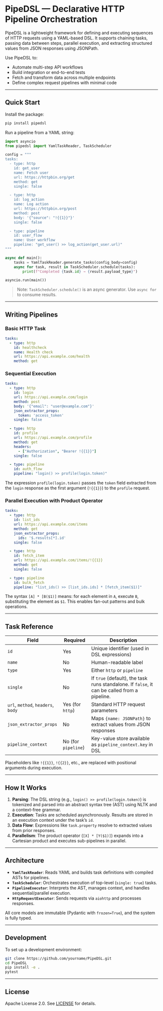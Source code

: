 # PipeDSL — Declarative HTTP Pipeline Orchestration

PipeDSL is a lightweight framework for defining and executing sequences of HTTP requests using a YAML-based DSL. It supports chaining tasks, passing data between steps, parallel execution, and extracting structured values from JSON responses using JSONPath.

Use PipeDSL to:
- Automate multi-step API workflows
- Build integration or end-to-end tests
- Fetch and transform data across multiple endpoints
- Define complex request pipelines with minimal code

---

## Quick Start

Install the package:

```bash
pip install pipedsl
```

Run a pipeline from a YAML string:

```python
import asyncio
from pipedsl import YamlTaskReader, TaskScheduler

config = """
tasks:
  - type: http
    id: get_user
    name: Fetch user
    url: https://httpbin.org/get
    method: get
    single: false

  - type: http
    id: log_action
    name: Log action
    url: https://httpbin.org/post
    method: post
    body: '{"source": "!{{1}}"}'
    single: false

  - type: pipeline
    id: user_flow
    name: User workflow
    pipeline: "get_user() >> log_action(get_user.url)"
"""

async def main():
    tasks = YamlTaskReader.generate_tasks(config_body=config)
    async for task, result in TaskScheduler.schedule(tasks):
        print(f"Completed {task.id} → {result.payload_type}")

asyncio.run(main())
```

> Note: `TaskScheduler.schedule()` is an async generator. Use `async for` to consume results.

---

## Writing Pipelines

### Basic HTTP Task

```yaml
tasks:
  - type: http
    id: healthcheck
    name: Health check
    url: https://api.example.com/health
    method: get
```

### Sequential Execution

```yaml
tasks:
  - type: http
    id: login
    url: https://api.example.com/login
    method: post
    body: '{"email": "user@example.com"}'
    json_extractor_props:
      token: 'access_token'
    single: false

  - type: http
    id: profile
    url: https://api.example.com/profile
    method: get
    headers:
      - ["Authorization", "Bearer !{{1}}"]
    single: false

  - type: pipeline
    id: auth_flow
    pipeline: "login() >> profile(login.token)"
```

The expression `profile(login.token)` passes the `token` field extracted from the `login` response as the first argument (`!{{1}}`) to the `profile` request.

### Parallel Execution with Product Operator

```yaml
tasks:
  - type: http
    id: list_ids
    url: https://api.example.com/items
    method: get
    json_extractor_props:
      ids: '$.results[*].id'
    single: false

  - type: http
    id: fetch_item
    url: https://api.example.com/items/!{{1}}
    method: get
    single: false

  - type: pipeline
    id: bulk_fetch
    pipeline: "list_ids() >> [list_ids.ids] * [fetch_item($1)]"
```

The syntax `[A] * [B($1)]` means: for each element in `A`, execute `B`, substituting the element as `$1`. This enables fan-out patterns and bulk operations.

---

## Task Reference

| Field | Required | Description |
|------|----------|-------------|
| `id` | Yes | Unique identifier (used in DSL expressions) |
| `name` | No | Human-readable label |
| `type` | Yes | Either `http` or `pipeline` |
| `single` | No | If `true` (default), the task runs standalone. If `false`, it can be called from a pipeline. |
| `url`, `method`, `headers`, `body` | Yes (for `http`) | Standard HTTP request parameters |
| `json_extractor_props` | No | Maps `{name: JSONPath}` to extract values from JSON responses |
| `pipeline_context` | No (for `pipeline`) | Key-value store available as `pipeline_context.key` in DSL |

Placeholders like `!{{1}}`, `!{{2}}`, etc., are replaced with positional arguments during execution.

---

## How It Works

1. **Parsing**: The DSL string (e.g., `login() >> profile(login.token)`) is tokenized and parsed into an abstract syntax tree (AST) using NLTK and a context-free grammar.
2. **Execution**: Tasks are scheduled asynchronously. Results are stored in an execution context under the task’s `id`.
3. **Data Flow**: Expressions like `task.property` resolve to extracted values from prior responses.
4. **Parallelism**: The product operator (`[X] * [Y($1)]`) expands into a Cartesian product and executes sub-pipelines in parallel.

---

## Architecture

- **`YamlTaskReader`**: Reads YAML and builds task definitions with compiled ASTs for pipelines.
- **`TaskScheduler`**: Orchestrates execution of top-level (`single: true`) tasks.
- **`PipelineExecutor`**: Interprets the AST, manages context, and handles sequential/parallel execution.
- **`HttpRequestExecutor`**: Sends requests via `aiohttp` and processes responses.

All core models are immutable (Pydantic with `frozen=True`), and the system is fully typed.

---

## Development

To set up a development environment:

```bash
git clone https://github.com/yourname/PipeDSL.git
cd PipeDSL
pip install -e .
pytest
```

---

## License

Apache License 2.0. See [LICENSE](LICENSE) for details.